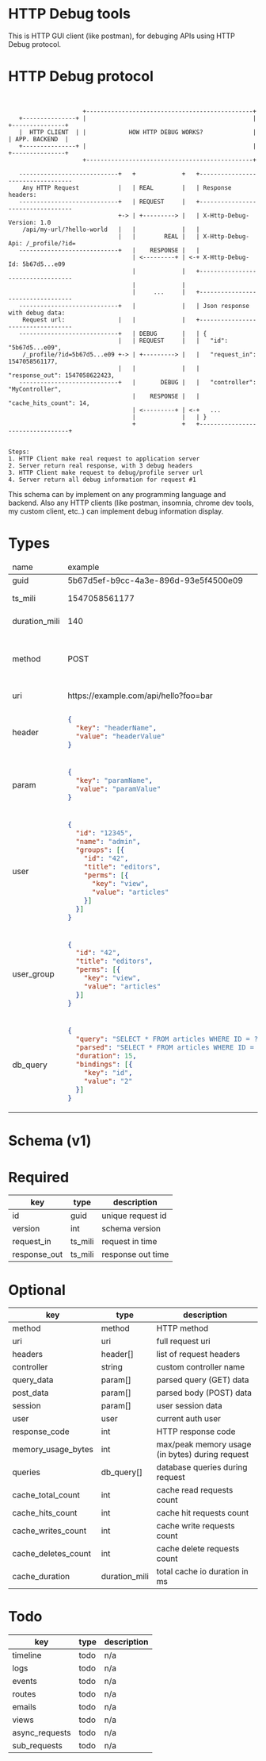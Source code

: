 HTTP Debug tools
=

This is HTTP GUI client (like postman), for debuging APIs using HTTP Debug protocol.

HTTP Debug protocol
=

```text


                     +-----------------------------------------------+
   +---------------+ |                                               | +---------------+
   |  HTTP CLIENT  | |            HOW HTTP DEBUG WORKS?              | | APP. BACKEND  |
   +---------------+ |                                               | +---------------+
                     +-----------------------------------------------+

   ----------------------------+   +             +   +----------------------------------
    Any HTTP Request           |   | REAL        |   | Response headers:
   ----------------------------+   | REQUEST     |   +----------------------------------
                               +-> | +---------> |   | X-Http-Debug-Version: 1.0
    /api/my-url/?hello-world   |   |             |   |
                               |   |        REAL |   | X-Http-Debug-Api: /_profile/?id=
   ----------------------------+   |    RESPONSE |   |
                                   | <---------+ | <-+ X-Http-Debug-Id: 5b67d5...e09
                                   |             |   +----------------------------------
                                   |             |
                                   |     ...     |   +----------------------------------
   ----------------------------+   |             |   | Json response with debug data:
    Request url:               |   |             |   +----------------------------------
   ----------------------------+   | DEBUG       |   | {
                               |   | REQUEST     |   |   "id": "5b67d5...e09",
    /_profile/?id=5b67d5...e09 +-> | +---------> |   |   "request_in": 1547058561177,
                               |   |             |   |   "response_out": 1547058622423,
   ----------------------------+   |       DEBUG |   |   "controller": "MyController",
                                   |    RESPONSE |   |   "cache_hits_count": 14,
                                   | <---------+ | <-+   ...
                                   |             |   | }
                                   +             +   +---------------------------------+


Steps:
1. HTTP Client make real request to application server
2. Server return real response, with 3 debug headers
3. HTTP Client make request to debug/profile server url
4. Server return all debug information for request #1
```

This schema can by implement on any programming language and backend.
Also any HTTP clients (like postman, insomnia, chrome dev tools, my custom client, etc..) can
implement debug information display.

Types
==

<table>
  <thead>
    <tr>
      <td>name</td>
      <td>example</td>
      <td>definition</td>
    </tr>
  <thead/>
  <tbody>
    <tr>
      <td>guid</td>
      <td>5b67d5ef-b9cc-4a3e-896d-93e5f4500e09</td>
      <td>rfc4122 (UUID v4)</td>
    </tr>
    <tr>
      <td>ts_mili</td>
      <td>1547058561177</td>
      <td>unixtime (GMT) with miliseconds</td>
    </tr>
    <tr>
      <td>duration_mili</td>
      <td>140</td>
      <td>time duration in miliseconds</td>
    </tr>
    <tr>
      <td>method</td>
      <td>POST</td>
      <td>HTTP Method (uppercase) [GET, HEAD, POST, PUT, PATCH, DELETE, OPTIONS]</td>
    </tr>
    <tr>
      <td>uri</td>
      <td>https://example.com/api/hello?foo=bar</td>
<td
  
  [wiki](https://en.wikipedia.org/wiki/Uniform_Resource_Identifier)
</td>
    </tr>
    <tr>
      <td>header</td>
<td>

  ```json
  {
    "key": "headerName", 
    "value": "headerValue"
  }
  ```
</td>
<td>
  
  - *string*:key
  - *string*:value
</td>
    </tr>
    <tr>
      <td>param</td>
<td>

  ```json
  {
    "key": "paramName", 
    "value": "paramValue"
  }
  ```
</td>
<td>
  
  - *string*:key
  - *string*:value
</td>
    </tr>
    <tr>
      <td>user</td>
<td>
  
  ```json
  {
    "id": "12345", 
    "name": "admin",
    "groups": [{
      "id": "42",
      "title": "editors",
      "perms": [{
        "key": "view",
        "value": "articles"
      }]
    }]
  }
  ```
</td>
<td>

- *string*:id
- ?*string*:name
- ?*string*:email
- ?*user_group*[]:groups
</td>
    </tr>
    <tr>
      <td>user_group</td>
<td>
  
  ```json
  {
    "id": "42",
    "title": "editors",
    "perms": [{
      "key": "view",
      "value": "articles"
    }]
  }
  ```
</td>
<td>
  
  - *string*:id
  - ?*string*:title
  - ?*param*[]:perms
</td>
    </tr>
    <tr>
      <td>db_query</td>
<td>
  
  ```json
  {
    "query": "SELECT * FROM articles WHERE ID = ?id",
    "parsed": "SELECT * FROM articles WHERE ID = 1;",
    "duration": 15,
    "bindings": [{
      "key": "id",
      "value": "2"
    }]
  }
  ```
</td>
<td>
  
- *string*:query
- ?*string*:parsed
- ?*duration_mili*:duration
- ?*param*[]:bindings
</td>
    </tr>
  </tbody>
</table>

Schema (v1)
==

Required
====

| key | type | description |
| --- | ---- | ----------- |
| id | guid  | unique request id |
| version | int | schema version |
| request_in | ts_mili | request in time |
| response_out | ts_mili | response out time |

Optional
====

| key | type | description |
| --- | ---- | ----------- |
| method | method  | HTTP method |
| uri | uri | full request uri |
| headers | header[] | list of request headers |
| controller | string | custom controller name |
| query_data | param[] | parsed query (GET) data |
| post_data | param[] | parsed body (POST) data |
| session | param[] | user session data |
| user | user | current auth user |
| response_code | int | HTTP response code |
| memory_usage_bytes | int | max/peak memory usage (in bytes) during request |
| queries | db_query[] | database queries during request |
| cache_total_count | int | cache read requests count |
| cache_hits_count | int | cache hit requests count |
| cache_writes_count | int | cache write requests count |
| cache_deletes_count | int | cache delete requests count |
| cache_duration | duration_mili | total cache io duration in ms |

Todo
====

| key | type | description |
| --- | ---- | ----------- |
| timeline | todo | n/a |
| logs | todo | n/a |
| events | todo | n/a |
| routes | todo | n/a |
| emails | todo | n/a |
| views | todo | n/a |
| async_requests | todo | n/a |
| sub_requests | todo | n/a |
